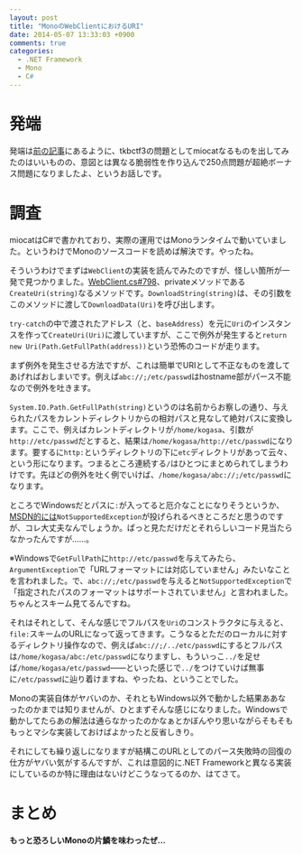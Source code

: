 ```yaml
---
layout: post
title: "MonoのWebClientにおけるURI"
date: 2014-05-07 13:33:03 +0900
comments: true
categories:
  - .NET Framework
  - Mono
  - C#
---
```


# 発端

発端は[前の記事](/blog/2014/05/07/tkbctf3-miocat/)にあるように、tkbctf3の問題としてmiocatなるものを出してみたのはいいものの、意図とは異なる脆弱性を作り込んで250点問題が超絶ボーナス問題になりましたよ、というお話しです。

# 調査

miocatはC#で書かれており、実際の運用ではMonoランタイムで動いていました。というわけでMonoのソースコードを読めば解決です。やったね。

そういうわけでまずは`WebClient`の実装を読んでみたのですが、怪しい箇所が一発で見つかりました。[WebClient.cs#798](https://github.com/mono/mono/blob/2d573ae1ceac1656f0293cca3736dcb10c28be38/mcs/class/System/System.Net/WebClient.cs#L798)、privateメソッドである`CreateUri(string)`なるメソッドです。`DownloadString(string)`は、その引数をこのメソッドに渡して`DownloadData(Uri)`を呼び出します。

`try-catch`の中で渡されたアドレス（と、`baseAddress`）を元に`Uri`のインスタンスを作って`CreateUri(Uri)`に渡していますが、ここで例外が発生すると`return new Uri(Path.GetFullPath(address))`という恐怖のコードが走ります。

まず例外を発生させる方法ですが、これは簡単でURIとして不正なものを渡してあげればおしまいです。例えば`abc://;/etc/passwd`はhostname部がパース不能なので例外を吐きます。

`System.IO.Path.GetFullPath(string)`というのは名前からお察しの通り、与えられたパスをカレントディレクトリからの相対パスと見なして絶対パスに変換します。ここで、例えばカレントディレクトリが`/home/kogasa`、引数が`http://etc/passwd`だとすると、結果は`/home/kogasa/http://etc/passwd`になります。要するに`http:`というディレクトリの下に`etc`ディレクトリがあって云々、という形になります。つまるところ連続する`/`はひとつにまとめられてしまうわけです。先ほどの例外を吐く例でいけば、`/home/kogasa/abc://;/etc/passwd`になります。

ところでWindowsだとパスに`:`が入ってると厄介なことになりそうというか、[MSDN的には](http://msdn.microsoft.com/ja-jp/library/system.io.path.getfullpath%28v=vs.110%29.aspx)`NotSupportedException`が投げられるべきところだと思うのですが、コレ大丈夫なんでしょうか。ぱっと見ただけだとそれらしいコード見当たらなかったんですが……。

※Windowsで`GetFullPath`に`http://etc/passwd`を与えてみたら、`ArgumentException`で「URLフォーマットには対応していません」みたいなことを言われました。で、`abc://;/etc/passwd`を与えると`NotSupportedException`で「指定されたパスのフォーマットはサポートされていません」と言われました。ちゃんとスキーム見てるんですね。

それはそれとして、そんな感じでフルパスを`Uri`のコンストラクタに与えると、`file:`スキームのURLになって返ってきます。こうなるとただのローカルに対するディレクトリ操作なので、例えば`abc://;/../etc/passwd`にするとフルパスは`/home/kogasa/abc:/etc/passwd`になりますし、もういっこ`../`を足せば`/home/kogasa/etc/passwd`——といった感じで`../`をつけていけば無事に`/etc/passwd`に辿り着けますね、やったね、ということでした。

Monoの実装自体がヤバいのか、それともWindows以外で動かした結果ああなったのかまでは知りませんが、ひとまずそんな感じになりました。Windowsで動かしてたらあの解法は通らなかったのかなぁとかぼんやり思いながらそもそももっとマシな実装しておけばよかったと反省しきり。

それにしても繰り返しになりますが結構このURLとしてのパース失敗時の回復の仕方がヤバい気がするんですが、これは意図的に.NET Frameworkと異なる実装にしているのか特に理由はないけどこうなってるのか、はてさて。

# まとめ

**もっと恐ろしいMonoの片鱗を味わったぜ…**